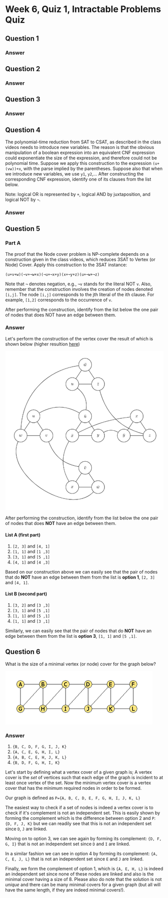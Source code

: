 # Week 6, Quiz 1, Intractable Problems Quiz
 
## Question 1

### Answer

## Question 2

### Answer

## Question 3

### Answer

## Question 4

The polynomial-time reduction from SAT to CSAT, as described in the class videos 
needs to introduce new variables. The reason is that the obvious manipulation of a 
boolean expression into an equivalent CNF expression could exponentiate the size of 
the expression, and therefore could not be polynomial time. Suppose we apply this 
construction to the expression `(u+(vw))+x`, with the parse implied by the 
parentheses. Suppose also that when we introduce new variables, we use 
`y1`, `y2`,... After constructing the corresponding CNF expression, 
identify one of its clauses from the list below. 

Note: logical OR is represented by `+`, logical AND by juxtaposition, and 
logical NOT by `¬`.



### Answer

## Question 5

### Part A

The proof that the Node cover problem is NP-complete depends on a construction 
given in the class videos, which reduces 3SAT to Vertex (or Node) Cover. 
Apply this construction to the 3SAT instance:

```
(u+v+w)(¬v+¬w+x)(¬u+¬x+y)(x+¬y+z)(u+¬w+¬z)
```

Note that `¬` denotes negation, e.g., `¬v` stands for the literal NOT `v`. Also, 
remember that the construction involves the creation of nodes 
denoted `[i,j]`. The node `[i,j]` corresponds to the jth literal of the 
ith clause. For example, `[1,2]` corresponds to the occurrence of `v`.

After performing the construction, identify from the list below the one pair of nodes 
that does NOT have an edge between them.

### Answer

Let's perform the construction of the vertex cover the result of which is 
shown below (higher resultion [here][3sat_vec_cover_pdf])

![e_3sat_vec][3sat_vec_cover_small]



After performing the construction, identify from the list below the one pair of nodes 
that does **NOT** have an edge between them.

#### List A (first part)

 1. `[2, 3]` and `[4, 1]`
 2. `[1, 1]` and `[1 ,3]`
 3. `[3, 1]` and `[5 ,1]`
 4. `[4, 1]` and `[4 ,3]`

Based on our construction above we can easily see that the pair of nodes that
do **NOT** have an edge between them from the list is **option 1**, 
`[2, 3]` and `[4, 1]`.

#### List B (second part)

 1. `[3, 2]` and `[3 ,3]`
 2. `[3, 1]` and `[5 ,1]`
 3. `[1, 1]` and `[5 ,1]`
 4. `[1, 1]` and `[3 ,1]`

Similarly, we can easily see that the pair of nodes that
do **NOT** have an edge between them from the list is **option 3**, 
`[1, 1]` and `[5 ,1]`.

## Question 6

What is the size of a minimal vertex (or node) cover for the graph below?

![e_ind_set][ind_set]

### Answer

 1. `{B, C, D, F, G, I, J, K}`
 2. `{A, C, E, G, H, I, L}`
 3. `{A, B, C, E, H, J, K, L}`
 4. `{B, D, F, G, H, I, K}`
 
Let's start by defining what a vertex cover of a given graph is; A vertex cover
is the *set* of vertices such that each edge of the graph is incident to at least
once vertex of the set. Now the minimum vertex cover is a vertex cover that has
the minimum required nodes in order to be formed.

Our graph is defined as `P={A, B, C, D, E, F, G, H, I, J, K, L}`

The easiest way to check if a set of nodes is indeed a vertex cover is to check
if it's complement is not an independent set. This is easily shown by forming
the complement which is the difference between option 2 and `P`: `{D, F, J, K}`
but we can readily see that this is not an independent set since `D`, `J` are 
linked.

Moving on to option 3, we can see again by forming its complement: `{D, F, G, I}`
that is not an independent set since `D` and `I` are linked.

In a similar fashion we can see in option 4 by forming its complement: 
`{A, C, E, J, L}` that is not an independent set since `E` and `J` are linked.

Finally, we form the complement of option 1, which is `{A, E, H, L}` is indeed
an independent set since none of these nodes are linked and also is the minimal
cover having a size of 8. Please also do note that the solution is not *unique* 
and there can be many minimal covers for a given graph (but all will have the
same length, if they are indeed minimal covers!).

[ind_set]: images/indepSet.gif
[3sat_vec_cover_small]: images/3sat-cover-small.png
[3sat_vec_cover_pdf]: pdfs/3sat-cover.pdf